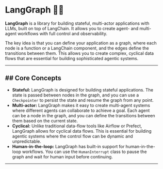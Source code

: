 # LangGraph 🦜🔗

**LangGraph** is a library for building stateful, multi-actor applications with LLMs, built on top of LangChain. It allows you to create agent- and multi-agent workflows with full control and observability.

The key idea is that you can define your application as a graph, where each node is a function or a LangChain component, and the edges define the transitions between them. This allows you to create complex, cyclical data flows that are essential for building sophisticated agentic systems.

---

## ## Core Concepts

* **Stateful:** LangGraph is designed for building stateful applications. The state is passed between nodes in the graph, and you can use a `Checkpointer` to persist the state and resume the graph from any point.
* **Multi-actor:** LangGraph makes it easy to create multi-agent systems where different agents can collaborate to achieve a goal. Each agent can be a node in the graph, and you can define the transitions between them based on the current state.
* **Cyclical:** Unlike traditional data-flow tools like Airflow or Prefect, LangGraph allows for cyclical data flows. This is essential for building agentic systems where the control flow can be dynamic and unpredictable.
* **Human-in-the-loop:** LangGraph has built-in support for human-in-the-loop workflows. You can use the `HumanInterrupt` class to pause the graph and wait for human input before continuing.

---
